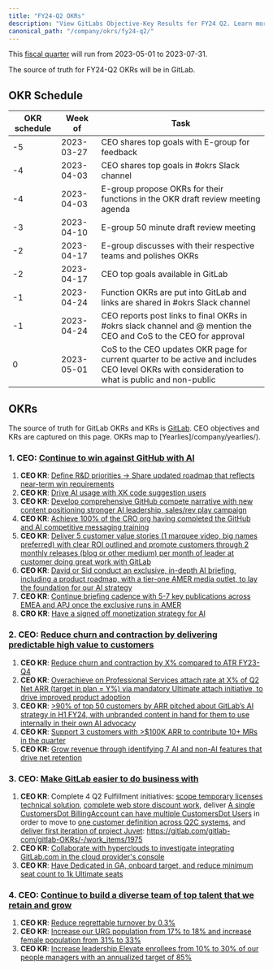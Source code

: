 ```yaml
---
title: "FY24-Q2 OKRs"
description: "View GitLabs Objective-Key Results for FY24 Q2. Learn more here!"
canonical_path: "/company/okrs/fy24-q2/"
---
```


This [fiscal quarter](/handbook/finance/#fiscal-year) will run from 2023-05-01 to 2023-07-31.

The source of truth for FY24-Q2 OKRs will be in GitLab.

## OKR Schedule

| OKR schedule | Week of | Task |
| ------ | ------ | ------ |
| -5 | 2023-03-27 | CEO shares top goals with E-group for feedback |
| -4 | 2023-04-03 | CEO shares top goals in #okrs Slack channel |
| -4 | 2023-04-03 | E-group propose OKRs for their functions in the OKR draft review meeting agenda |
| -3 | 2023-04-10 | E-group 50 minute draft review meeting |
| -2 | 2023-04-17 | E-group discusses with their respective teams and polishes OKRs |
| -2 | 2023-04-17 | CEO top goals available in GitLab |
| -1 | 2023-04-24 | Function OKRs are put into GitLab and links are shared in #okrs Slack channel |
| -1 | 2023-04-24 | CEO reports post links to final OKRs in #okrs slack channel and @ mention the CEO and CoS to the CEO for approval |
| 0  | 2023-05-01 | CoS to the CEO updates OKR page for current quarter to be active and includes CEO level OKRs with consideration to what is public and non-public |

## OKRs

The source of truth for GitLab OKRs and KRs is [GitLab](https://gitlab.com/gitlab-com/gitlab-OKRs/-/issues/?label_name%5B%5D=CEO%20OKR&milestone_title=FY24-Q2). CEO objectives and KRs are captured on this page. OKRs map to [Yearlies]/company/yearlies/).

### 1. CEO: [Continue to win against GitHub with AI](https://gitlab.com/gitlab-com/gitlab-OKRs/-/work_items/1875)

1. **CEO KR**: [Define R&D priorities → Share updated roadmap that reflects near-term win requirements](https://gitlab.com/gitlab-com/gitlab-OKRs/-/work_items/1964)
1. **CEO KR**: [Drive AI usage with XK code suggestion users](https://gitlab.com/gitlab-com/gitlab-OKRs/-/work_items/2808)
1. **CEO KR**: [Develop comprehensive GitHub compete narrative with new content positioning stronger AI leadership, sales/rev play campaign](https://gitlab.com/gitlab-com/gitlab-OKRs/-/work_items/1962)
1. **CEO KR**: [Achieve 100% of the CRO org having completed the GitHub and AI competitive messaging training](https://gitlab.com/gitlab-com/gitlab-OKRs/-/work_items/1967)
1. **CEO KR**: [Deliver 5 customer value stories (1 marquee video, big names preferred) with clear ROI outlined and promote customers through 2 monthly releases (blog or other medium) per month of leader at customer doing great work with GitLab](https://gitlab.com/gitlab-com/gitlab-OKRs/-/work_items/1974)
1. **CEO KR**: [David or Sid conduct an exclusive, in-depth AI briefing, including a product roadmap, with a tier-one AMER media outlet, to lay the foundation for our AI strategy](https://gitlab.com/gitlab-com/gitlab-OKRs/-/work_items/1968)
1. **CEO KR**: [Continue briefing cadence with 5-7 key publications across EMEA and APJ once the exclusive runs in AMER](https://gitlab.com/gitlab-com/gitlab-OKRs/-/work_items/1969)
1. **CRO KR**: [Have a signed off monetization strategy for AI](https://gitlab.com/gitlab-com/gitlab-OKRs/-/work_items/2809)

### 2. CEO: [Reduce churn and contraction by delivering predictable high value to customers](https://gitlab.com/gitlab-com/gitlab-OKRs/-/work_items/1893)

1. **CEO KR**: [Reduce churn and contraction by X% compared to ATR FY23-Q4](https://gitlab.com/gitlab-com/gitlab-OKRs/-/work_items/1970)
1. **CEO KR**: [Overachieve on Professional Services attach rate at X% of Q2 Net ARR (target in plan = Y%) via mandatory Ultimate attach initiative, to drive improved product adoption](https://gitlab.com/gitlab-com/gitlab-OKRs/-/work_items/1971)
1. **CEO KR**: [>90% of top 50 customers by ARR pitched about GitLab’s AI strategy in H1 FY24, with unbranded content in hand for them to use internally in their own AI advocacy](https://gitlab.com/gitlab-com/gitlab-OKRs/-/work_items/1972)
1. **CEO KR**: [Support 3 customers with >$100K ARR to contribute 10+ MRs in the quarter](https://gitlab.com/gitlab-com/gitlab-OKRs/-/work_items/1973)
1. **CEO KR**: [Grow revenue through identifying 7 AI and non-AI features that drive net retention](https://gitlab.com/gitlab-com/gitlab-OKRs/-/work_items/2810)

### 3. CEO: [Make GitLab easier to do business with](https://gitlab.com/gitlab-com/gitlab-OKRs/-/work_items/1899)

1. **CEO KR**: Complete 4 Q2 Fulfillment initiatives:  [scope temporary licenses technical solution](https://gitlab.com/gitlab-org/customers-gitlab-com/-/issues/6124), [complete web store discount work](https://gitlab.com/groups/gitlab-org/-/epics/10245), deliver [A single CustomersDot BillingAccount can have multiple CustomersDot Users](https://gitlab.com/groups/gitlab-org/-/epics/8951) in order to move to [one customer definition across Q2C systems](/handbook/company/quote-to-cash/#equivalent-data-objects-across-q2c-systems), and [deliver first iteration of project Juvet](https://gitlab.com/groups/gitlab-org/-/epics/10398): https://gitlab.com/gitlab-com/gitlab-OKRs/-/work_items/1975
1. **CEO KR**: [Collaborate with hyperclouds to investigate integrating GitLab.com in the cloud provider's console](https://gitlab.com/gitlab-com/gitlab-OKRs/-/work_items/1978)
1. **CEO KR**: [Have Dedicated in GA, onboard target, and reduce minimum seat count to 1k Ultimate seats](https://gitlab.com/gitlab-com/gitlab-OKRs/-/work_items/1979)


### 4. CEO: [Continue to build a diverse team of top talent that we retain and grow](https://gitlab.com/gitlab-com/gitlab-OKRs/-/work_items/1905)

1. **CEO KR**: [Reduce regrettable turnover by 0.3%](https://gitlab.com/gitlab-com/gitlab-OKRs/-/work_items/1980)
1. **CEO KR**: [Increase our URG population from 17% to 18% and increase female population from 31% to 33%](https://gitlab.com/gitlab-com/gitlab-OKRs/-/work_items/1981)
1. **CEO KR**: [Increase leadership Elevate enrollees from 10% to 30% of our people managers with an annualized target of 85%](https://gitlab.com/gitlab-com/gitlab-OKRs/-/work_items/1982)
